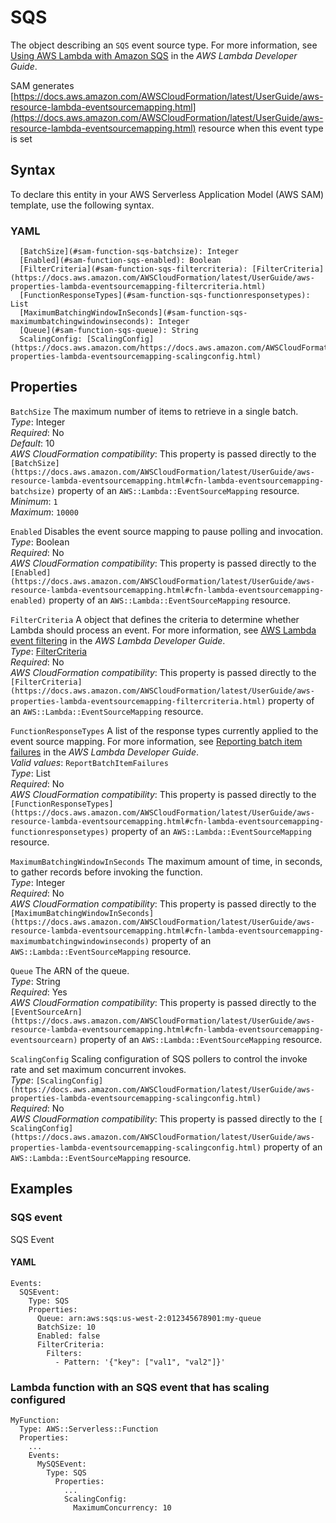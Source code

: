 # SQS<a name="sam-property-function-sqs"></a>

The object describing an `SQS` event source type\. For more information, see [Using AWS Lambda with Amazon SQS](https://docs.aws.amazon.com/lambda/latest/dg/with-sqs.html) in the *AWS Lambda Developer Guide*\.

SAM generates [https://docs.aws.amazon.com/AWSCloudFormation/latest/UserGuide/aws-resource-lambda-eventsourcemapping.html](https://docs.aws.amazon.com/AWSCloudFormation/latest/UserGuide/aws-resource-lambda-eventsourcemapping.html) resource when this event type is set

## Syntax<a name="sam-property-function-sqs-syntax"></a>

To declare this entity in your AWS Serverless Application Model \(AWS SAM\) template, use the following syntax\.

### YAML<a name="sam-property-function-sqs-syntax.yaml"></a>

```
  [BatchSize](#sam-function-sqs-batchsize): Integer
  [Enabled](#sam-function-sqs-enabled): Boolean
  [FilterCriteria](#sam-function-sqs-filtercriteria): [FilterCriteria](https://docs.aws.amazon.com/AWSCloudFormation/latest/UserGuide/aws-properties-lambda-eventsourcemapping-filtercriteria.html)
  [FunctionResponseTypes](#sam-function-sqs-functionresponsetypes): List
  [MaximumBatchingWindowInSeconds](#sam-function-sqs-maximumbatchingwindowinseconds): Integer
  [Queue](#sam-function-sqs-queue): String
  ScalingConfig: [ScalingConfig](https://docs.aws.amazon.com/https://docs.aws.amazon.com/AWSCloudFormation/latest/UserGuide/aws-properties-lambda-eventsourcemapping-scalingconfig.html)
```

## Properties<a name="sam-property-function-sqs-properties"></a>

 `BatchSize`   <a name="sam-function-sqs-batchsize"></a>
The maximum number of items to retrieve in a single batch\.  
*Type*: Integer  
*Required*: No  
*Default*: 10  
*AWS CloudFormation compatibility*: This property is passed directly to the `[BatchSize](https://docs.aws.amazon.com/AWSCloudFormation/latest/UserGuide/aws-resource-lambda-eventsourcemapping.html#cfn-lambda-eventsourcemapping-batchsize)` property of an `AWS::Lambda::EventSourceMapping` resource\.  
*Minimum*: `1`  
*Maximum*: `10000`

 `Enabled`   <a name="sam-function-sqs-enabled"></a>
Disables the event source mapping to pause polling and invocation\.  
*Type*: Boolean  
*Required*: No  
*AWS CloudFormation compatibility*: This property is passed directly to the `[Enabled](https://docs.aws.amazon.com/AWSCloudFormation/latest/UserGuide/aws-resource-lambda-eventsourcemapping.html#cfn-lambda-eventsourcemapping-enabled)` property of an `AWS::Lambda::EventSourceMapping` resource\.

 `FilterCriteria`   <a name="sam-function-sqs-filtercriteria"></a>
A object that defines the criteria to determine whether Lambda should process an event\. For more information, see [AWS Lambda event filtering](https://docs.aws.amazon.com/lambda/latest/dg/invocation-eventfiltering.html) in the *AWS Lambda Developer Guide*\.  
*Type*: [FilterCriteria](https://docs.aws.amazon.com/AWSCloudFormation/latest/UserGuide/aws-properties-lambda-eventsourcemapping-filtercriteria.html)  
*Required*: No  
*AWS CloudFormation compatibility*: This property is passed directly to the `[FilterCriteria](https://docs.aws.amazon.com/AWSCloudFormation/latest/UserGuide/aws-properties-lambda-eventsourcemapping-filtercriteria.html)` property of an `AWS::Lambda::EventSourceMapping` resource\.

 `FunctionResponseTypes`   <a name="sam-function-sqs-functionresponsetypes"></a>
 A list of the response types currently applied to the event source mapping\. For more information, see [ Reporting batch item failures](https://docs.aws.amazon.com/lambda/latest/dg/with-sqs.html#services-sqs-batchfailurereporting) in the *AWS Lambda Developer Guide*\.   
 *Valid values*: `ReportBatchItemFailures`   
 *Type*: List   
 *Required*: No   
 *AWS CloudFormation compatibility*: This property is passed directly to the `[FunctionResponseTypes](https://docs.aws.amazon.com/AWSCloudFormation/latest/UserGuide/aws-resource-lambda-eventsourcemapping.html#cfn-lambda-eventsourcemapping-functionresponsetypes)` property of an `AWS::Lambda::EventSourceMapping` resource\. 

 `MaximumBatchingWindowInSeconds`   <a name="sam-function-sqs-maximumbatchingwindowinseconds"></a>
The maximum amount of time, in seconds, to gather records before invoking the function\.  
*Type*: Integer  
*Required*: No  
*AWS CloudFormation compatibility*: This property is passed directly to the `[MaximumBatchingWindowInSeconds](https://docs.aws.amazon.com/AWSCloudFormation/latest/UserGuide/aws-resource-lambda-eventsourcemapping.html#cfn-lambda-eventsourcemapping-maximumbatchingwindowinseconds)` property of an `AWS::Lambda::EventSourceMapping` resource\.

 `Queue`   <a name="sam-function-sqs-queue"></a>
The ARN of the queue\.  
*Type*: String  
*Required*: Yes  
*AWS CloudFormation compatibility*: This property is passed directly to the `[EventSourceArn](https://docs.aws.amazon.com/AWSCloudFormation/latest/UserGuide/aws-resource-lambda-eventsourcemapping.html#cfn-lambda-eventsourcemapping-eventsourcearn)` property of an `AWS::Lambda::EventSourceMapping` resource\.

 `ScalingConfig`   <a name="sam-function-sqs-scalingconfig"></a>
Scaling configuration of SQS pollers to control the invoke rate and set maximum concurrent invokes\.  
*Type*: `[ScalingConfig](https://docs.aws.amazon.com/AWSCloudFormation/latest/UserGuide/aws-properties-lambda-eventsourcemapping-scalingconfig.html)`  
*Required*: No  
*AWS CloudFormation compatibility*: This property is passed directly to the `[ ScalingConfig](https://docs.aws.amazon.com/AWSCloudFormation/latest/UserGuide/aws-properties-lambda-eventsourcemapping-scalingconfig.html)` property of an `AWS::Lambda::EventSourceMapping` resource\.

## Examples<a name="sam-property-function-sqs--examples"></a>

### SQS event<a name="sam-property-function-sqs--examples--sqs-event"></a>

SQS Event

#### YAML<a name="sam-property-function-sqs--examples--sqs-event--yaml"></a>

```
Events:
  SQSEvent:
    Type: SQS
    Properties:
      Queue: arn:aws:sqs:us-west-2:012345678901:my-queue
      BatchSize: 10
      Enabled: false
      FilterCriteria: 
        Filters: 
          - Pattern: '{"key": ["val1", "val2"]}'
```

### Lambda function with an SQS event that has scaling configured<a name="sam-property-function-sqs--examples--sqs-event-scaling"></a>

```
MyFunction:
  Type: AWS::Serverless::Function
  Properties:
    ...
    Events:
      MySQSEvent:
        Type: SQS
          Properties:
            ...
            ScalingConfig:
              MaximumConcurrency: 10
```
